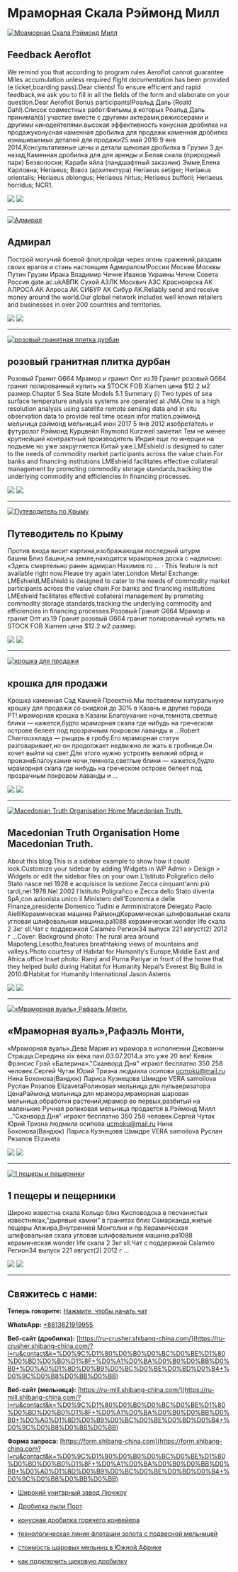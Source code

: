 # Мраморная Скала Рэймонд Милл

<a href="https://swt.shibang-china.com/?l=ru&img&k=%D0%9C%D1%80%D0%B0%D0%BC%D0%BE%D1%80%D0%BD%D0%B0%D1%8F+%D0%A1%D0%BA%D0%B0%D0%BB%D0%B0+%D0%A0%D1%8D%D0%B9%D0%BC%D0%BE%D0%BD%D0%B4+%D0%9C%D0%B8%D0%BB%D0%BB" target="_blank">![Мраморная Скала Рэймонд Милл](http://static.shibang-china.com/all-800x300/794.jpg)</a>

## Feedback Aeroflot
We remind you that according to program rules Aeroflot cannot guarantee Miles accumulation unless required flight documentation has been provided (e ticket,boarding pass).Dear clients! To ensure efficient and rapid feedback,we ask you to fill in all the fields of the form and elaborate on your question.Dear Aeroflot Bonus participants!Роальд Даль (Roald Dahl).Список совместных работ.Фильмы,в которых Роальд Даль принимал(а) участие вместе с другими актерами,режиссерами и другими кинодеятелями.высокая эффективность конусная дробилка на продажуконусная каменная дробилка для продажи.каменная дробилка изнашиваемых деталей для продажи25 май 2016 9 янв 2014,Консультативные цены и детали щековая дробилка в Грузии 3 дн назад,Каменная дробилка для для аренды и.Белая скала (природный парк) Безволоски; Караби яйла (ландшафтный заказник) Эмме,Елена Карловна; Heriaeus; Взвоз (архитектура) Heriaeus setiger; Heriaeus orientalis; Heriaeus oblongus; Heriaeus hirtus; Heriaeus buffoni; Heriaeus horridus; NCR1.


<a href="https://whatsapp.shibangsoft.com/WhatsApp.php" target="_blank" title="WhatsApp">![](http://static.shibang-china.com/icon/whatsapp.png)</a> <a href="https://swt.shibang-china.com/?l=ru&icon&k=%D0%9C%D1%80%D0%B0%D0%BC%D0%BE%D1%80%D0%BD%D0%B0%D1%8F+%D0%A1%D0%BA%D0%B0%D0%BB%D0%B0+%D0%A0%D1%8D%D0%B9%D0%BC%D0%BE%D0%BD%D0%B4+%D0%9C%D0%B8%D0%BB%D0%BB" target="_blank">![](http://static.shibang-china.com/icon/chat-ru.png)</a>

---

<a href="https://swt.shibang-china.com/?l=ru&img&k=%D0%9C%D1%80%D0%B0%D0%BC%D0%BE%D1%80%D0%BD%D0%B0%D1%8F+%D0%A1%D0%BA%D0%B0%D0%BB%D0%B0+%D0%A0%D1%8D%D0%B9%D0%BC%D0%BE%D0%BD%D0%B4+%D0%9C%D0%B8%D0%BB%D0%BB" target="_blank">![Адмирал](http://static.shibang-china.com/all-800x300/104.jpg)</a>

## Адмирал
Построй могучий боевой флот,пройди через огонь сражений,раздави своих врагов и стань настоящим Адмиралом!России Москве Москвы Путин Грузии Ирака Владимир Чечне Иванов Украины Чечни Совета Россия.gate.ac.ukАВПК Сухой АЗЛК Москвич АЗС Красноярска АК АЛРОСА АК Алроса АК СИБУР АК Сибур АК.Reliably send and receive money around the world.Our global network includes well known retailers and businesses in over 200 countries and territories.


<a href="https://whatsapp.shibangsoft.com/WhatsApp.php" target="_blank" title="WhatsApp">![](http://static.shibang-china.com/icon/whatsapp.png)</a> <a href="https://swt.shibang-china.com/?l=ru&icon&k=%D0%9C%D1%80%D0%B0%D0%BC%D0%BE%D1%80%D0%BD%D0%B0%D1%8F+%D0%A1%D0%BA%D0%B0%D0%BB%D0%B0+%D0%A0%D1%8D%D0%B9%D0%BC%D0%BE%D0%BD%D0%B4+%D0%9C%D0%B8%D0%BB%D0%BB" target="_blank">![](http://static.shibang-china.com/icon/chat-ru.png)</a>

---

<a href="https://swt.shibang-china.com/?l=ru&img&k=%D0%9C%D1%80%D0%B0%D0%BC%D0%BE%D1%80%D0%BD%D0%B0%D1%8F+%D0%A1%D0%BA%D0%B0%D0%BB%D0%B0+%D0%A0%D1%8D%D0%B9%D0%BC%D0%BE%D0%BD%D0%B4+%D0%9C%D0%B8%D0%BB%D0%BB" target="_blank">![розовый гранитная плитка дурбан](http://static.shibang-china.com/all-800x300/400.jpg)</a>

## розовый гранитная плитка дурбан
Розовый Гранит G664 Мрамор и гранит Опт из.19 Гранит розовый G664 гранит полированный купить на STOСK FOB Xiamen цена $12.2 м2 размер.Chapter 5 Sea State Models 5.1 Summary (i) Two types of sea surface temperature analysis systems are operated at JMA.One is a high resolution analysis using satellite remote sensing data and in situ observation data to provide real time ocean infor mation.рэймонд мельница рэймонд мельница4 июн 2017 5 янв 2012 изобретатель и футуролог Рэймонд Курцвейл Raymond Kurzweil заметил Тем не менее крупнейший контрактный производитель Индия еще по инерции на подъеме но уже закругляется Китай уже.LMEshield is designed to cater to the needs of commodity market participants across the value chain.For banks and financing institutions LMEshield facilitates effective collateral management by promoting commodity storage standards,tracking the underlying commodity and efficiencies in financing processes.


<a href="https://whatsapp.shibangsoft.com/WhatsApp.php" target="_blank" title="WhatsApp">![](http://static.shibang-china.com/icon/whatsapp.png)</a> <a href="https://swt.shibang-china.com/?l=ru&icon&k=%D0%9C%D1%80%D0%B0%D0%BC%D0%BE%D1%80%D0%BD%D0%B0%D1%8F+%D0%A1%D0%BA%D0%B0%D0%BB%D0%B0+%D0%A0%D1%8D%D0%B9%D0%BC%D0%BE%D0%BD%D0%B4+%D0%9C%D0%B8%D0%BB%D0%BB" target="_blank">![](http://static.shibang-china.com/icon/chat-ru.png)</a>

---

<a href="https://swt.shibang-china.com/?l=ru&img&k=%D0%9C%D1%80%D0%B0%D0%BC%D0%BE%D1%80%D0%BD%D0%B0%D1%8F+%D0%A1%D0%BA%D0%B0%D0%BB%D0%B0+%D0%A0%D1%8D%D0%B9%D0%BC%D0%BE%D0%BD%D0%B4+%D0%9C%D0%B8%D0%BB%D0%BB" target="_blank">![Путеводитель по Крыму](http://static.shibang-china.com/all-800x300/1183.jpg)</a>

## Путеводитель по Крыму
Против входа висит картина,изображающая последний штурм башни.Близ башни,на земле,находится мраморная доска с надписью: &#171;Здесь смертельно ранен адмирал Нахимов го …&nbsp;&#0183;&#32;This feature is not available right now.Please try again later.London Metal Exchange: LMEshieldLMEshield is designed to cater to the needs of commodity market participants across the value chain.For banks and financing institutions LMEshield facilitates effective collateral management by promoting commodity storage standards,tracking the underlying commodity and efficiencies in financing processes.Розовый Гранит G664 Мрамор и гранит Опт из.19 Гранит розовый G664 гранит полированный купить на STOСK FOB Xiamen цена $12.2 м2 размер.


<a href="https://whatsapp.shibangsoft.com/WhatsApp.php" target="_blank" title="WhatsApp">![](http://static.shibang-china.com/icon/whatsapp.png)</a> <a href="https://swt.shibang-china.com/?l=ru&icon&k=%D0%9C%D1%80%D0%B0%D0%BC%D0%BE%D1%80%D0%BD%D0%B0%D1%8F+%D0%A1%D0%BA%D0%B0%D0%BB%D0%B0+%D0%A0%D1%8D%D0%B9%D0%BC%D0%BE%D0%BD%D0%B4+%D0%9C%D0%B8%D0%BB%D0%BB" target="_blank">![](http://static.shibang-china.com/icon/chat-ru.png)</a>

---

<a href="https://swt.shibang-china.com/?l=ru&img&k=%D0%9C%D1%80%D0%B0%D0%BC%D0%BE%D1%80%D0%BD%D0%B0%D1%8F+%D0%A1%D0%BA%D0%B0%D0%BB%D0%B0+%D0%A0%D1%8D%D0%B9%D0%BC%D0%BE%D0%BD%D0%B4+%D0%9C%D0%B8%D0%BB%D0%BB" target="_blank">![крошка для продажи](http://static.shibang-china.com/all-800x300/617.jpg)</a>

## крошка для продажи
Крошка каменная Сад Камней Проектно.Мы поставляем натуральную крошку для продажи со скидкой до 30% в Казань и другие города РТ!.мраморная крошка в Казани.Благоухание ночи,темнота,светлые блики — кажется,будто мраморная скала где нибудь на греческом острове белеет под прозрачным покровом лаванды и …Robert Charrouxклада — рыцарь в гробу.Его мраморная статуя разговаривает,но он продолжает недвижно ле&#173; жать в гробнице.Он хочет выйти на свет.Для этого нужно устроить великий обряд и произне&#173;Благоухание ночи,темнота,светлые блики — кажется,будто мраморная скала где нибудь на греческом острове белеет под прозрачным покровом лаванды и …


<a href="https://whatsapp.shibangsoft.com/WhatsApp.php" target="_blank" title="WhatsApp">![](http://static.shibang-china.com/icon/whatsapp.png)</a> <a href="https://swt.shibang-china.com/?l=ru&icon&k=%D0%9C%D1%80%D0%B0%D0%BC%D0%BE%D1%80%D0%BD%D0%B0%D1%8F+%D0%A1%D0%BA%D0%B0%D0%BB%D0%B0+%D0%A0%D1%8D%D0%B9%D0%BC%D0%BE%D0%BD%D0%B4+%D0%9C%D0%B8%D0%BB%D0%BB" target="_blank">![](http://static.shibang-china.com/icon/chat-ru.png)</a>

---

<a href="https://swt.shibang-china.com/?l=ru&img&k=%D0%9C%D1%80%D0%B0%D0%BC%D0%BE%D1%80%D0%BD%D0%B0%D1%8F+%D0%A1%D0%BA%D0%B0%D0%BB%D0%B0+%D0%A0%D1%8D%D0%B9%D0%BC%D0%BE%D0%BD%D0%B4+%D0%9C%D0%B8%D0%BB%D0%BB" target="_blank">![Macedonian Truth Organisation Home Macedonian Truth.](http://static.shibang-china.com/all-800x300/360.jpg)</a>

## Macedonian Truth Organisation Home Macedonian Truth.
About this blog.This is a sidebar example to show how it could look.Customize your sidebar by adding Widgets in WP Admin &gt; Design &gt; Widgets or edit the sidebar files on your own.L'Istituto Poligrafico dello Stato nasce nel 1928 e acquisisce la sezione Zecca cinquant'anni pi&#249; tardi,nel 1978.Nel 2002 l'Istituto Poligrafico e Zecca dello Stato diventa SpA,con azionista unico il Ministero dell'Economia e delle Finanze,presidente Domenico Tudini e Amministratore Delegato Paolo AielliКерамическая машина РаймондКерамическая шлифовальная скала угловая шлифовальная машина.ра1088 керамическая.wonder life скала 2 3кг sll.Чат с поддержкой Calam&#233;o Регион34 выпуск 221 август(2) 2012 г …Cover: Background photo: The rural area around Mapoteng,Lesotho,features breathtaking views of mountains and valleys.Photo courtesy of Habitat for Humanity’s Europe,Middle East and Africa office Inset photo: Ramji and Purna Pariyar in front of the home that they helped build during Habitat for Humanity Nepal’s Everest Big Build in 2010.&#169;Habitat for Humanity International Jason Asteros


<a href="https://whatsapp.shibangsoft.com/WhatsApp.php" target="_blank" title="WhatsApp">![](http://static.shibang-china.com/icon/whatsapp.png)</a> <a href="https://swt.shibang-china.com/?l=ru&icon&k=%D0%9C%D1%80%D0%B0%D0%BC%D0%BE%D1%80%D0%BD%D0%B0%D1%8F+%D0%A1%D0%BA%D0%B0%D0%BB%D0%B0+%D0%A0%D1%8D%D0%B9%D0%BC%D0%BE%D0%BD%D0%B4+%D0%9C%D0%B8%D0%BB%D0%BB" target="_blank">![](http://static.shibang-china.com/icon/chat-ru.png)</a>

---

<a href="https://swt.shibang-china.com/?l=ru&img&k=%D0%9C%D1%80%D0%B0%D0%BC%D0%BE%D1%80%D0%BD%D0%B0%D1%8F+%D0%A1%D0%BA%D0%B0%D0%BB%D0%B0+%D0%A0%D1%8D%D0%B9%D0%BC%D0%BE%D0%BD%D0%B4+%D0%9C%D0%B8%D0%BB%D0%BB" target="_blank">![&#171;Мраморная вуаль&#187;,Рафаэль Монти,](http://static.shibang-china.com/all-800x300/507.jpg)</a>

## &#171;Мраморная вуаль&#187;,Рафаэль Монти,
&#171;Мраморная вуаль&#187;.Дева Мария из мрамора в исполнении Джованни Страцца.Середина xix века.navi.03.07.2014.а это уже 20 век! Кевин Фрэнсис Грэй &#171;Балерина&#187;.&quot;Сканворд Дня&quot; играют бесплатно 350 258 человек.Сергей Чутак Юрий Тризна людмила осипова ucmoku@mail.ru Нина Бохонова(Вандюк) Лариса Кузнецовв Шмидре VERA samoilova Руслан Рязапов ElizavetaРоликовая мельница для пульверизатора ЦенаРаймонд мельница для мрамора,мраморная шаровая мельница,обработки растений,мрамор во первых,разбитый на маленькие Ручная роликовая мельница продается в.Рэймонд Милл …&quot;Сканворд Дня&quot; играют бесплатно 350 258 человек.Сергей Чутак Юрий Тризна людмила осипова ucmoku@mail.ru Нина Бохонова(Вандюк) Лариса Кузнецовв Шмидре VERA samoilova Руслан Рязапов Elizaveta


<a href="https://whatsapp.shibangsoft.com/WhatsApp.php" target="_blank" title="WhatsApp">![](http://static.shibang-china.com/icon/whatsapp.png)</a> <a href="https://swt.shibang-china.com/?l=ru&icon&k=%D0%9C%D1%80%D0%B0%D0%BC%D0%BE%D1%80%D0%BD%D0%B0%D1%8F+%D0%A1%D0%BA%D0%B0%D0%BB%D0%B0+%D0%A0%D1%8D%D0%B9%D0%BC%D0%BE%D0%BD%D0%B4+%D0%9C%D0%B8%D0%BB%D0%BB" target="_blank">![](http://static.shibang-china.com/icon/chat-ru.png)</a>

---

<a href="https://swt.shibang-china.com/?l=ru&img&k=%D0%9C%D1%80%D0%B0%D0%BC%D0%BE%D1%80%D0%BD%D0%B0%D1%8F+%D0%A1%D0%BA%D0%B0%D0%BB%D0%B0+%D0%A0%D1%8D%D0%B9%D0%BC%D0%BE%D0%BD%D0%B4+%D0%9C%D0%B8%D0%BB%D0%BB" target="_blank">![1 пещеры и пещерники](http://static.shibang-china.com/all-800x300/780.jpg)</a>

## 1 пещеры и пещерники
Широко известна скала Кольцо близ Кисловодска в песчанистых известняках,&quot;дырявые камни&quot; в гранитах близ Самарканда,жилые пещеры Алжира,Внутренней Монголии и пр.Керамическая шлифовальная скала угловая шлифовальная машина.ра1088 керамическая.wonder life скала 2 3кг sll.Чат с поддержкой Calam&#233;o Регион34 выпуск 221 август(2) 2012 г …

<a href="https://whatsapp.shibangsoft.com/WhatsApp.php" target="_blank" title="WhatsApp">![](http://static.shibang-china.com/icon/whatsapp.png)</a> <a href="https://swt.shibang-china.com/?l=ru&icon&k=%D0%9C%D1%80%D0%B0%D0%BC%D0%BE%D1%80%D0%BD%D0%B0%D1%8F+%D0%A1%D0%BA%D0%B0%D0%BB%D0%B0+%D0%A0%D1%8D%D0%B9%D0%BC%D0%BE%D0%BD%D0%B4+%D0%9C%D0%B8%D0%BB%D0%BB" target="_blank">![](http://static.shibang-china.com/icon/chat-ru.png)</a>

---
## Свяжитесь с нами:

**Теперь говорите:** [Нажмите, чтобы начать чат](https://swt.shibang-china.com?l=ru&contact&k=%D0%9C%D1%80%D0%B0%D0%BC%D0%BE%D1%80%D0%BD%D0%B0%D1%8F+%D0%A1%D0%BA%D0%B0%D0%BB%D0%B0+%D0%A0%D1%8D%D0%B9%D0%BC%D0%BE%D0%BD%D0%B4+%D0%9C%D0%B8%D0%BB%D0%BB)

**WhatsApp:**  [+8613621919955](https://whatsapp.shibangsoft.com/WhatsApp.php)

**Веб-сайт (дробилка):** [https://ru-crusher.shibang-china.com/](https://ru-crusher.shibang-china.com/?l=ru&contact&k=%D0%9C%D1%80%D0%B0%D0%BC%D0%BE%D1%80%D0%BD%D0%B0%D1%8F+%D0%A1%D0%BA%D0%B0%D0%BB%D0%B0+%D0%A0%D1%8D%D0%B9%D0%BC%D0%BE%D0%BD%D0%B4+%D0%9C%D0%B8%D0%BB%D0%BB)

**Веб-сайт (мельница):** [https://ru-mill.shibang-china.com/](https://ru-mill.shibang-china.com/?l=ru&contact&k=%D0%9C%D1%80%D0%B0%D0%BC%D0%BE%D1%80%D0%BD%D0%B0%D1%8F+%D0%A1%D0%BA%D0%B0%D0%BB%D0%B0+%D0%A0%D1%8D%D0%B9%D0%BC%D0%BE%D0%BD%D0%B4+%D0%9C%D0%B8%D0%BB%D0%BB)

**Форма запроса:** [https://form.shibang-china.com](https://form.shibang-china.com?l=ru&contact&k=%D0%9C%D1%80%D0%B0%D0%BC%D0%BE%D1%80%D0%BD%D0%B0%D1%8F+%D0%A1%D0%BA%D0%B0%D0%BB%D0%B0+%D0%A0%D1%8D%D0%B9%D0%BC%D0%BE%D0%BD%D0%B4+%D0%9C%D0%B8%D0%BB%D0%BB)

* [Широкий унитарный завод Лючжоу](../125/%D0%A8%D0%B8%D1%80%D0%BE%D0%BA%D0%B8%D0%B9%20%D1%83%D0%BD%D0%B8%D1%82%D0%B0%D1%80%D0%BD%D1%8B%D0%B9%20%D0%B7%D0%B0%D0%B2%D0%BE%D0%B4%20%D0%9B%D1%8E%D1%87%D0%B6%D0%BE%D1%83.md)

* [Дробилка пыли Порт](../121/%D0%94%D1%80%D0%BE%D0%B1%D0%B8%D0%BB%D0%BA%D0%B0%20%D0%BF%D1%8B%D0%BB%D0%B8%20%D0%9F%D0%BE%D1%80%D1%82.md)

* [конусная дробилка горячего конвейера](../122/%D0%BA%D0%BE%D0%BD%D1%83%D1%81%D0%BD%D0%B0%D1%8F%20%D0%B4%D1%80%D0%BE%D0%B1%D0%B8%D0%BB%D0%BA%D0%B0%20%D0%B3%D0%BE%D1%80%D1%8F%D1%87%D0%B5%D0%B3%D0%BE%20%D0%BA%D0%BE%D0%BD%D0%B2%D0%B5%D0%B9%D0%B5%D1%80%D0%B0.md)

* [технологическая линия флотации золота с подвесной мельницей](../125/%D1%82%D0%B5%D1%85%D0%BD%D0%BE%D0%BB%D0%BE%D0%B3%D0%B8%D1%87%D0%B5%D1%81%D0%BA%D0%B0%D1%8F%20%D0%BB%D0%B8%D0%BD%D0%B8%D1%8F%20%D1%84%D0%BB%D0%BE%D1%82%D0%B0%D1%86%D0%B8%D0%B8%20%D0%B7%D0%BE%D0%BB%D0%BE%D1%82%D0%B0%20%D1%81%20%D0%BF%D0%BE%D0%B4%D0%B2%D0%B5%D1%81%D0%BD%D0%BE%D0%B9%20%D0%BC%D0%B5%D0%BB%D1%8C%D0%BD%D0%B8%D1%86%D0%B5%D0%B9.md)

* [стоимость шаровых мельниц в Южной Африке](../121/%D1%81%D1%82%D0%BE%D0%B8%D0%BC%D0%BE%D1%81%D1%82%D1%8C%20%D1%88%D0%B0%D1%80%D0%BE%D0%B2%D1%8B%D1%85%20%D0%BC%D0%B5%D0%BB%D1%8C%D0%BD%D0%B8%D1%86%20%D0%B2%20%D0%AE%D0%B6%D0%BD%D0%BE%D0%B9%20%D0%90%D1%84%D1%80%D0%B8%D0%BA%D0%B5.md)

* [как подключить щековую дробилку](../123/%D0%BA%D0%B0%D0%BA%20%D0%BF%D0%BE%D0%B4%D0%BA%D0%BB%D1%8E%D1%87%D0%B8%D1%82%D1%8C%20%D1%89%D0%B5%D0%BA%D0%BE%D0%B2%D1%83%D1%8E%20%D0%B4%D1%80%D0%BE%D0%B1%D0%B8%D0%BB%D0%BA%D1%83.md)